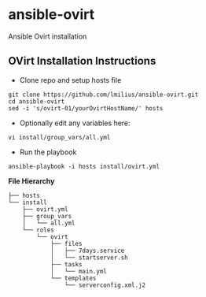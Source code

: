 # ansible-ovirt
Ansible Ovirt installation

## OVirt Installation Instructions
   - Clone repo and setup hosts file
```
git clone https://github.com/lmilius/ansible-ovirt.git
cd ansible-ovirt
sed -i 's/ovirt-01/yourOvirtHostName/' hosts
```
   - Optionally edit any variables here:
```
vi install/group_vars/all.yml
```
   - Run the playbook
```
ansible-playbook -i hosts install/ovirt.yml
```

**File Hierarchy**
```
├── hosts
└── install
    ├── ovirt.yml
    ├── group_vars
    │   └── all.yml
    └── roles
        └── ovirt
            ├── files
            │   ├── 7days.service
            │   └── startserver.sh
            ├── tasks
            │   └── main.yml
            └── templates
                └── serverconfig.xml.j2
```
